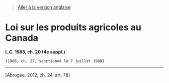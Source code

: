 > [Aller à la version anglaise](/en/Acts/Statutes%20of%20Canada/1985/c.%2020%20(4e%20suppl.).md)

# Loi sur les produits agricoles au Canada

**L.C. 1985, ch. 20 (4e suppl.)**


```
[1988, ch. 27, sanctionné le 7 juillet 1988]
```
----------


[Abrogée, 2012, ch. 24, art. 78]

